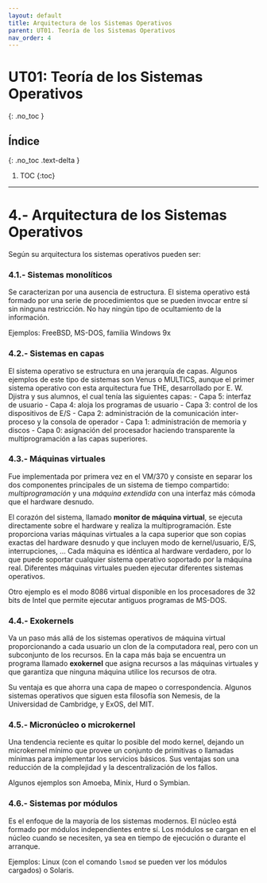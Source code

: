 ```yaml
---
layout: default
title: Arquitectura de los Sistemas Operativos
parent: UT01. Teoría de los Sistemas Operativos
nav_order: 4
---
```


# UT01: Teoría de los Sistemas Operativos
{: .no_toc }

## Índice
{: .no_toc .text-delta }

1. TOC
{:toc}

---

# 4.- Arquitectura de los Sistemas Operativos

Según su arquitectura los sistemas operativos pueden ser:


### 4.1.- Sistemas monolíticos

Se caracterizan por una ausencia de estructura. El sistema operativo está formado por una serie de procedimientos que se pueden invocar entre sí sin ninguna restricción. No hay ningún tipo de ocultamiento de la información.

Ejemplos: FreeBSD, MS-DOS, familia Windows 9x


### 4.2.- Sistemas en capas

El sistema operativo se estructura en una jerarquía de capas. Algunos ejemplos de este tipo de sistemas son Venus o MULTICS, aunque el primer sistema operativo con esta arquitectura fue THE, desarrollado por E. W. Djistra y sus alumnos, el cual tenía las siguientes capas:
    - Capa 5: interfaz de usuario
	- Capa 4: aloja los programas de usuario
	- Capa 3: control de los dispositivos de E/S
	- Capa 2: administración de la comunicación inter-proceso y la consola de operador
	- Capa 1: administración de memoria y discos
	- Capa 0: asignación del procesador haciendo transparente la multiprogramación a las capas superiores.


### 4.3.- Máquinas virtuales

Fue implementada por primera vez en el VM/370 y consiste en separar los dos componentes principales de un sistema de tiempo compartido: *multiprogramación* y una *máquina extendida* con una interfaz más cómoda que el hardware desnudo.

El corazón del sistema, llamado **monitor de máquina virtual**, se ejecuta directamente sobre el hardware y realiza la multiprogramación. Este proporciona varias máquinas virtuales a la capa superior que son copias exactas del hardware desnudo y que incluyen modo de kernel/usuario, E/S, interrupciones, … Cada máquina es idéntica al hardware verdadero, por lo que puede soportar cualquier sistema operativo soportado por la máquina real. Diferentes máquinas virtuales pueden ejecutar diferentes sistemas operativos.

Otro ejemplo es el modo 8086 virtual disponible en los procesadores de 32 bits de Intel que permite ejecutar antiguos programas de MS-DOS.


### 4.4.- Exokernels

Va un paso más allá de los sistemas operativos de máquina virtual proporcionando a cada usuario un clon de la computadora real, pero con un subconjunto de los recursos. En la capa más baja se encuentra un programa llamado **exokernel** que asigna recursos a las máquinas virtuales y que garantiza que ninguna máquina utilice los recursos de otra.

Su ventaja es que ahorra una capa de mapeo o correspondencia. Algunos sistemas operativos que siguen esta filosofía son Nemesis, de la Universidad de Cambridge, y ExOS, del MIT.


### 4.5.- Micronúcleo o microkernel

Una tendencia reciente es quitar lo posible del modo kernel, dejando un microkernel mínimo que provee un conjunto de primitivas o llamadas mínimas para implementar los servicios básicos. Sus ventajas son una reducción de la complejidad y la descentralización de los fallos.

Algunos ejemplos son Amoeba, Minix, Hurd o Symbian.


### 4.6.- Sistemas por módulos

Es el enfoque de la mayoría de los sistemas modernos. El núcleo está formado por módulos independientes entre sí. Los módulos se cargan en el núcleo cuando se necesiten, ya sea en tiempo de ejecución o durante el arranque.

Ejemplos: Linux (con el comando `lsmod` se pueden ver los módulos cargados) o Solaris.

